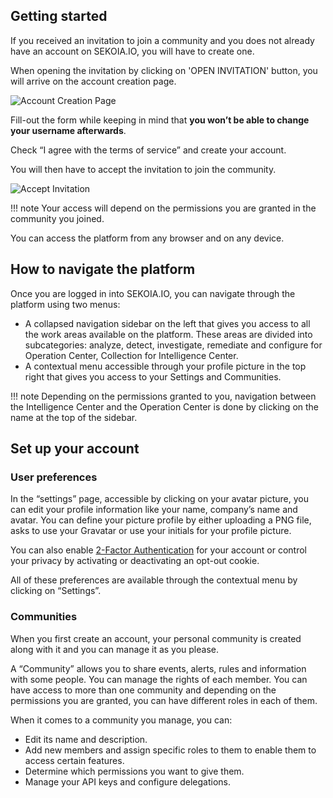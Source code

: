 ## Getting started

If you received an invitation to join a community and you does not already have an account on SEKOIA.IO, you will have to create one.

When opening the invitation by clicking on 'OPEN INVITATION' button, you will arrive on the account creation page.

![Account Creation Page](/assets/getting_started/account_creation.png)

Fill-out the form while keeping in mind that **you won’t be able to change your username afterwards**. 

Check “I agree with the terms of service” and create your account. 

You will then have to accept the invitation to join the community.

![Accept Invitation](/assets/getting_started/join_community.png)

!!! note
    Your access will depend on the permissions you are granted in the community you joined.

You can access the platform from any browser and on any device.

## How to navigate the platform

Once you are logged in into SEKOIA.IO, you can navigate through the platform using two menus: 

- A collapsed navigation sidebar on the left that gives you access to all the work areas available on the platform. These areas are divided into subcategories: analyze, detect, investigate, remediate and configure for Operation Center, Collection for Intelligence Center.
- A contextual menu accessible through your profile picture in the top right that gives you access to your Settings and Communities. 

!!! note
    Depending on the permissions granted to you, navigation between the Intelligence Center and the Operation Center is done by clicking on the name at the top of the sidebar.

## Set up your account 

### User preferences 

In the “settings” page, accessible by clicking on your avatar picture, you can edit your profile information like your name, company’s name and avatar. You can define your picture profile by either uploading a PNG file, asks to use your Gravatar or use your initials for your profile picture.

You can also enable [2-Factor Authentication](2fa.md) for your account or control your privacy by activating or deactivating an opt-out cookie.

All of these preferences are available through the contextual menu by clicking on “Settings”. 

### Communities 

When you first create an account, your personal community is created along with it and you can manage it as you please. 

A “Community” allows you to share events, alerts, rules and information with some people. You can manage the rights of each member. You can have access to more than one community and depending on the permissions you are granted, you can have different roles in each of them. 

When it comes to a community you manage, you can:

- Edit its name and description.
- Add new members and assign specific roles to them to enable them to access certain features.
- Determine which permissions you want to give them.
- Manage your API keys and configure delegations.


